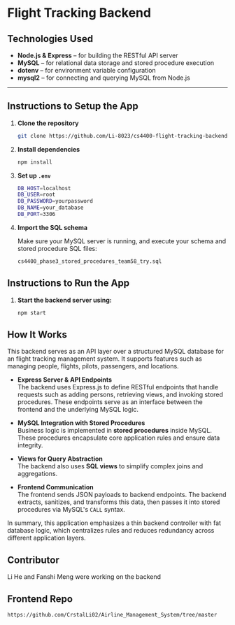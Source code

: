 # Flight Tracking Backend

## Technologies Used

- **Node.js & Express** – for building the RESTful API server
- **MySQL** – for relational data storage and stored procedure execution
- **dotenv** – for environment variable configuration
- **mysql2** – for connecting and querying MySQL from Node.js

---

## Instructions to Setup the App

1. **Clone the repository**

   ```bash
   git clone https://github.com/Li-8023/cs4400-flight-tracking-backend.git
   ```
2. **Install dependencies**
    ```bash
    npm install
    ```
3. **Set up ```.env```**
    ```bash
    DB_HOST=localhost
    DB_USER=root
    DB_PASSWORD=yourpassword
    DB_NAME=your_database
    DB_PORT=3306
    ```
4. **Import the SQL schema**

    Make sure your MySQL server is running, and execute your schema and stored procedure SQL files:

    ```bash
    cs4400_phase3_stored_procedures_team58_try.sql
    ```

## Instructions to Run the App
1. **Start the backend server using:**

    ```bash
    npm start
    ```
## How It Works

This backend serves as an API layer over a structured MySQL database for an flight tracking management system. It supports features such as managing people, flights, pilots, passengers, and locations.

- **Express Server & API Endpoints**  
  The backend uses Express.js to define RESTful endpoints that handle requests such as adding persons, retrieving views, and invoking stored procedures. These endpoints serve as an interface between the frontend and the underlying MySQL logic.

- **MySQL Integration with Stored Procedures**  
  Business logic is implemented in **stored procedures** inside MySQL. These procedures encapsulate core application rules and ensure data integrity.

- **Views for Query Abstraction**  
  The backend also uses **SQL views** to simplify complex joins and aggregations. 

- **Frontend Communication**  
  The frontend sends JSON payloads to backend endpoints. The backend extracts, sanitizes, and transforms this data, then passes it into stored procedures via MySQL's `CALL` syntax.

In summary, this application emphasizes a thin backend controller with fat database logic, which centralizes rules and reduces redundancy across different application layers.

## Contributor
Li He and Fanshi Meng were working on the backend

## Frontend Repo
``` bash
https://github.com/CrstalLi02/Airline_Management_System/tree/master
```
